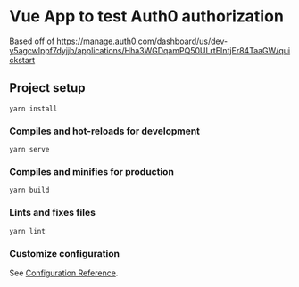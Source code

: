 # Vue App to test Auth0 authorization

Based off of https://manage.auth0.com/dashboard/us/dev-y5agcwlppf7dyjjb/applications/Hha3WGDqamPQ50ULrtEIntjEr84TaaGW/quickstart

## Project setup
```
yarn install
```

### Compiles and hot-reloads for development
```
yarn serve
```

### Compiles and minifies for production
```
yarn build
```

### Lints and fixes files
```
yarn lint
```

### Customize configuration
See [Configuration Reference](https://cli.vuejs.org/config/).

